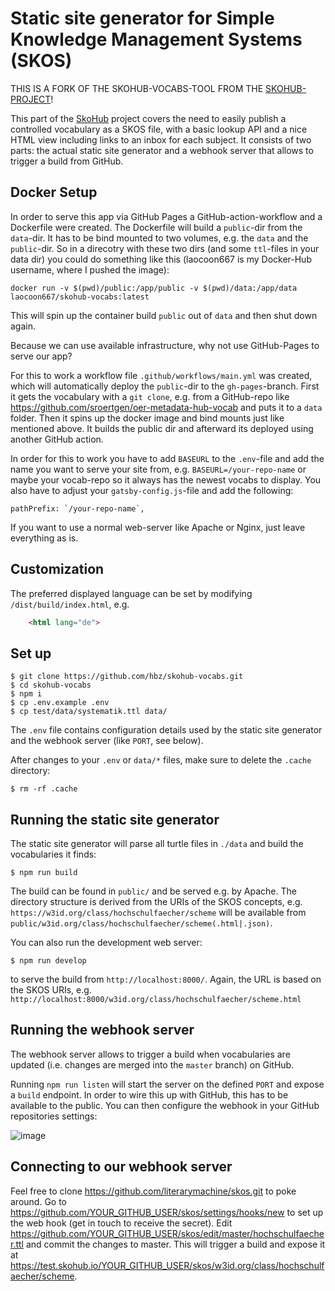 # Static site generator for Simple Knowledge Management Systems (SKOS)

THIS IS A FORK OF THE SKOHUB-VOCABS-TOOL FROM THE [SKOHUB-PROJECT](http://skohub.io)!

This part of the [SkoHub](http://skohub.io) project covers the need to easily publish a controlled vocabulary as a SKOS file, with a basic lookup API and a nice HTML view including links to an inbox for each subject. It consists of two parts: the actual static site generator and a webhook server that allows to trigger a build from GitHub.

## Docker Setup

In order to serve this app via GitHub Pages a GitHub-action-workflow and a Dockerfile were created. The Dockerfile will build a `public`-dir from the `data`-dir. It has to be bind mounted to two volumes, e.g. the `data` and the `public`-dir. So in a direcotry with these two dirs (and some `ttl`-files in your data dir) you could do something like this (laocoon667 is my Docker-Hub username, where I pushed the image):

`docker run -v $(pwd)/public:/app/public -v $(pwd)/data:/app/data laocoon667/skohub-vocabs:latest`

This will spin up the container build `public` out of `data` and then shut down again.

Because we can use available infrastructure, why not use GitHub-Pages to serve our app?

For this to work a workflow file `.github/workflows/main.yml` was created, which will automatically deploy the `public`-dir to the `gh-pages`-branch. First it gets the vocabulary with a `git clone`, e.g. from a GitHub-repo like <https://github.com/sroertgen/oer-metadata-hub-vocab> and puts it to a `data` folder. Then it spins up the docker image and bind mounts just like mentioned above. It builds the public dir and afterward its deployed using another GitHub action.

In order for this to work you have to add `BASEURL` to the `.env`-file and add the name you want to serve your site from, e.g. `BASEURL=/your-repo-name` or maybe your vocab-repo so it always has the newest vocabs to display. You also have to adjust your `gatsby-config.js`-file and add the following:

    pathPrefix: `/your-repo-name`,

If you want to use a normal web-server like Apache or Nginx, just leave everything as is.

## Customization

The preferred displayed language can be set by modifying `/dist/build/index.html`, e.g.

```html
    <html lang="de">
```


## Set up

    $ git clone https://github.com/hbz/skohub-vocabs.git
    $ cd skohub-vocabs
    $ npm i
    $ cp .env.example .env
    $ cp test/data/systematik.ttl data/

The `.env` file contains configuration details used by the static site generator and the webhook server (like `PORT`, see below).

After changes to your `.env` or `data/*` files, make sure to delete the `.cache` directory:

    $ rm -rf .cache

## Running the static site generator

The static site generator will parse all turtle files in `./data` and build the vocabularies it finds:

    $ npm run build

The build can be found in `public/` and be served e.g. by Apache. The directory structure is derived from the URIs of the SKOS concepts, e.g. `https://w3id.org/class/hochschulfaecher/scheme` will be available from `public/w3id.org/class/hochschulfaecher/scheme(.html|.json)`.

You can also run the development web server:

    $ npm run develop

to serve the build from `http://localhost:8000/`. Again, the URL is based on the SKOS URIs, e.g. `http://localhost:8000/w3id.org/class/hochschulfaecher/scheme.html`

## Running the webhook server

The webhook server allows to trigger a build when vocabularies are updated (i.e. changes are merged into the `master` branch) on GitHub.

Running `npm run listen` will start the server on the defined `PORT` and expose a `build` endpoint. In order to wire this up with GitHub, this has to be available to the public. You can then configure the webhook in your GitHub repositories settings:

![image](https://user-images.githubusercontent.com/149825/62695510-c756b880-b9d6-11e9-86a9-0c4dcd6bc2cd.png)

## Connecting to our webhook server

Feel free to clone https://github.com/literarymachine/skos.git to poke around. Go to https://github.com/YOUR_GITHUB_USER/skos/settings/hooks/new to set up the web hook (get in touch to receive the secret). Edit https://github.com/YOUR_GITHUB_USER/skos/edit/master/hochschulfaecher.ttl and commit the changes to master. This will trigger a build and expose it at https://test.skohub.io/YOUR_GITHUB_USER/skos/w3id.org/class/hochschulfaecher/scheme.
